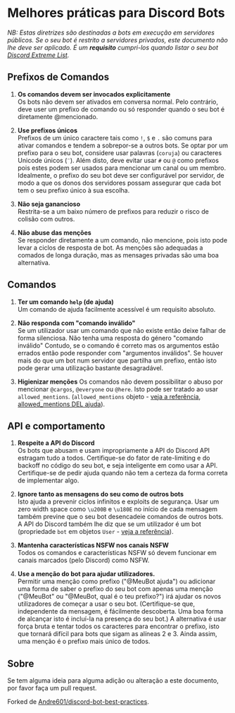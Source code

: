 # Melhores práticas para Discord Bots


*NB: Estas diretrizes são destinadas a bots em execução em servidores públicos. Se o seu bot é restrito a servidores privados, este documento não lhe deve ser aplicado. É um **requisito** cumpri-los quando listar o seu bot [Discord Extreme List](https://discordextremelist.xyz/bots/submit).*

## Prefixos de Comandos

1. **Os comandos devem ser invocados explicitamente**  
Os bots não devem ser ativados em conversa normal. Pelo contrário, deve user um prefixo de comando ou só responder quando o seu bot é diretamente @mencionado.

2. **Use prefixos únicos**  
Prefixos de um único caractere tais como `!`, `$` e `.` são comuns para ativar comandos e tendem a sobrepor-se a outros bots.
Se optar por um prefixo para o seu bot, considere usar palavras (`coruja`) ou caracteres Unicode únicos (`¨`). 
Além disto, deve evitar usar `#` ou `@` como prefixos pois estes podem ser usados para mencionar um canal ou um membro.
Idealmente, o prefixo do seu bot deve ser configurável por servidor, de modo a que os donos dos servidores possam assegurar que cada bot tem o seu prefixo único à sua escolha.

3. **Não seja ganancioso**  
Restrita-se a um baixo número de prefixos para reduzir o risco de colisão com outros.

4. **Não abuse das menções**  
Se responder diretamente a um comando, não mencione, pois isto pode levar a ciclos de resposta de bot. As menções são adequadas a comados de longa duração, mas as mensages privadas são uma boa alternativa.

## Comandos

1. **Ter um comando `help` (de ajuda)**  
Um comando de ajuda facilmente acessível é um requisito absoluto.

2. **Não responda com "comando inválido"**  
Se um utilizador usar um comando que não existe então deixe falhar de forma silenciosa. 
Não tenha uma resposta do género "comando inválido"
Contudo, se o comando é correto mas os argumentos estão errados então pode responder com "argumentos inválidos". Se houver mais do que um bot num servidor que partilha um prefixo, então isto pode gerar uma utilização bastante desagradável.

3. **Higienizar menções**
Os comandos não devem possibilitar o abuso por mencionar `@cargos`, `@everyone` ou `@here`. 
Isto pode ser tratado ao usar `allowed_mentions`. (`allowed_mentions` objeto - [veja a referência](https://discord.com/developers/docs/resources/channel#allowed-mentions-object), [allowed_mentions DEL ajuda](https://github.com/discordextremelist/help/blob/master/allowed_mentions/pt.md)).
    
## API e comportamento

1. **Respeite a API do Discord**  
Os bots que abusam e usam impropriamente a API do Discord API estragam tudo a todos. 
Certifique-se do fator de rate-limiting e do backoff no código do seu bot, e seja inteligente em como usar a API. 
Certifique-se de pedir ajuda quando não tem a certeza da forma correta de implementar algo.

2. **Ignore tanto as mensagens do seu como de outros bots**  
Isto ajuda a prevenir ciclos infinitos e exploits de segurança. Usar um zero width space como `\u200B` e `\u180E` no início de cada mensagem também previne que o seu bot desencadeie comandos de outros bots. 
A API do Discord também lhe diz que se um utilizador é um bot (propriedade `bot` em objetos `User` - [veja a referência](https://discordapp.com/developers/docs/resources/user#user-object)).

3. **Mantenha características NSFW nos canais NSFW**  
Todos os comandos e características NSFW só devem funcionar em canais marcados (pelo Discord) como NSFW.

4. **Use a menção do bot para ajudar utilizadores.**  
Permitir uma menção como prefixo ("@MeuBot ajuda") ou adicionar uma forma de saber o prefixo do seu bot com apenas uma menção ("@MeuBot" ou "@MeuBot, qual é o teu prefixo?") irá ajudar os novos utilizadores de começar a usar o seu bot. (Certifique-se que, independente da mensagem, é fácilmente descoberta. Uma boa forma de alcançar isto é incluí-la na presença do seu bot.) 
A alternativa é usar força bruta e tentar todos os caracteres para encontrar o prefixo, isto que tornará difícil para bots que sigam as alíneas 2 e 3. Ainda assim, uma menção é o prefixo mais único de todos.

## Sobre

Se tem alguma ideia para alguma adição ou alteração a este documento, por favor faça um pull request.

Forked de [Andre601/discord-bot-best-practices](https://github.com/Andre601/discord-bot-best-practices).
